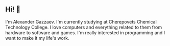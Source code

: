 ## Hi! 👋
I'm Alexander Gazzaev. I'm currently studying at Cherepovets Chemical Technology College. I love computers and everything related to them from hardware to software and games. I'm really interested in programming and I want to make it my life's work.
<!--
**gazzonn/gazzonn** is a ✨ _special_ ✨ repository because its `README.md` (this file) appears on your GitHub profile.

Here are some ideas to get you started:

- 🔭 I’m currently working on ...
- 🌱 I’m currently learning ...
- 👯 I’m looking to collaborate on ...
- 🤔 I’m looking for help with ...
- 💬 Ask me about ...
- 📫 How to reach me: ...
- 😄 Pronouns: ...
- ⚡ Fun fact: ...
-->
